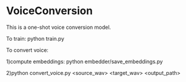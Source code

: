 # VoiceConversion
This is a one-shot voice conversion model.

To train:
python train.py

To convert voice:

1)compute embeddings: python embedder/save_embeddings.py

2)python convert_voice.py <source_wav> <target_wav> <output_path>
